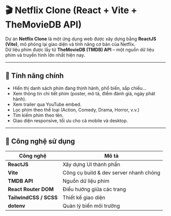 # 🎬 Netflix Clone (React + Vite + TheMovieDB API)

Dự án **Netflix Clone** là một ứng dụng web được xây dựng bằng **ReactJS (Vite)**, mô phỏng lại giao diện và tính năng cơ bản của Netflix.  
Dữ liệu phim được lấy từ **TheMovieDB (TMDB) API** – một nguồn dữ liệu phim và truyền hình lớn nhất hiện nay.

---

## 🚀 Tính năng chính

- Hiển thị danh sách phim đang thịnh hành, phổ biến, sắp chiếu...
- Xem thông tin chi tiết phim (poster, mô tả, điểm đánh giá, ngày phát hành).
- Xem trailer qua YouTube embed.
- Lọc phim theo thể loại (Action, Comedy, Drama, Horror, v.v.)
- Tìm kiếm phim theo tên.
- Giao diện responsive, tối ưu cho cả mobile và desktop.

---

## 🧰 Công nghệ sử dụng

| Công nghệ | Mô tả |
|------------|-------|
| **ReactJS** | Xây dựng UI thành phần |
| **Vite** | Công cụ build & dev server nhanh chóng |
| **TMDB API** | Nguồn dữ liệu phim |
| **React Router DOM** | Điều hướng giữa các trang |
| **TailwindCSS / SCSS** | Thiết kế giao diện |
| **dotenv** | Quản lý biến môi trường |

